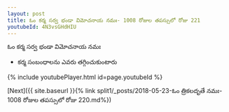 ```yaml
---
layout: post
title: ఓం కర్మ సర్వ భండా విమోచనాయ నమః- 1008 రోజుల తపస్సులో రోజు 221
youtubeId: 4N3vsGHdHIU
---
```

 
 
 ఓం కర్మ సర్వ భండా విమోచనాయ నమః  
 
 -  కర్మ సంబంధాలను ఎవరు తగ్గించుకుంటారు 
 
  
 
  
 
 
 
 
 
 


{% include youtubePlayer.html id=page.youtubeId %}
 
[Next]({{ site.baseurl }}{% link  split1/_posts/2018-05-23-ఓం త్రికలదృతే నమః- 1008 రోజుల తపస్సులో రోజు 220.md%})
 
